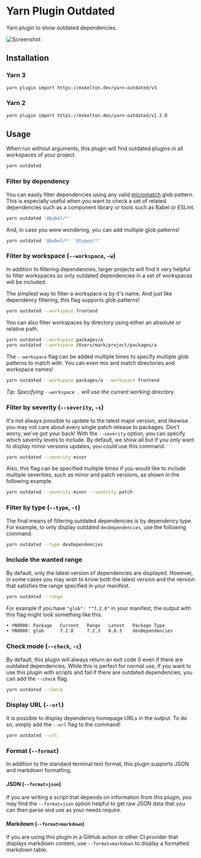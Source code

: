# Yarn Plugin Outdated

Yarn plugin to show outdated dependencies.

![Screenshot](https://user-images.githubusercontent.com/25914066/170411323-0bd36510-c141-46e6-bd65-ed7586ff55ee.png)

## Installation

### Yarn 3

```sh
yarn plugin import https://mskelton.dev/yarn-outdated/v3
```

### Yarn 2

```sh
yarn plugin import https://mskelton.dev/yarn-outdated/v1.2.0
```

## Usage

When run without arguments, this plugin will find outdated plugins in all
workspaces of your project.

```sh
yarn outdated
```

### Filter by dependency

You can easily filter dependencies using any valid
[micromatch](https://github.com/micromatch/micromatch) glob pattern. This is
especially useful when you want to check a set of related dependencies such as a
component library or tools such as Babel or ESLint.

```sh
yarn outdated '@babel/*'
```

And, in case you were wondering, you can add multiple glob patterns!

```sh
yarn outdated '@babel/*' '@types/*'
```

### Filter by workspace (`--workspace`, `-w`)

In addition to filtering dependencies, larger projects will find it very helpful
to filter workspaces so only outdated dependencies in a set of workspaces will
be included.

The simplest way to filter a workspace is by it's name. And just like dependency
filtering, this flag supports glob patterns!

```sh
yarn outdated --workspace frontend
```

You can also filter workspaces by directory using either an absolute or relative
path.

```sh
yarn outdated --workspace packages/a
yarn outdated --workspace /Users/mark/project/packages/a
```

The `--workspace` flag can be added multiple times to specify multiple glob
patterns to match with. You can even mix and match directories and workspace
names!

```sh
yarn outdated --workspace packages/a --workspace frontend
```

_Tip: Specifying `--workspace .` will use the current working directory._

### Filter by severity (`--severity`, `-s`)

It's not always possible to update to the latest major version, and likewise you
may not care about every single patch release to packages. Don't worry, we've
got your back! With the `--severity` option, you can specify which severity
levels to include. By default, we show all but if you only want to display minor
versions updates, you could use this command.

```sh
yarn outdated --severity minor
```

Also, this flag can be specified multiple times if you would like to include
multiple severities, such as minor and patch versions, as shown in the following
example.

```sh
yarn outdated --severity minor --severity patch
```

### Filter by type (`--type`, `-t`)

The final means of filtering outdated dependencies is by dependency type. For
example, to only display outdated `devDependencies`, use the following command.

```sh
yarn outdated --type devDependencies
```

### Include the wanted range

By default, only the latest version of dependencies are displayed. However, in
some cases you may wish to know both the latest version and the version that
satisfies the range specified in your manifest.

```sh
yarn outdated --range
```

For example if you have `"glob": "^7.2.0"` in your manifest, the output with
this flag might look something like this.

```sh
➤ YN0000: Package   Current   Range   Latest   Package Type
➤ YN0000: glob      7.2.0     7.2.3   8.0.3    devDependencies
```

### Check mode (`--check`, `-c`)

By default, this plugin will always return an exit code 0 even if there are
outdated dependencies. While this is perfect for normal use, if you want to use
this plugin with scripts and fail if there are outdated dependencies, you can
add the `--check` flag.

```sh
yarn outdated --check
```

### Display URL (`--url`)

It is possible to display dependency homepage URLs in the output. To do so,
simply add the `--url` flag to the command!

```sh
yarn outdated --url
```

### Format (`--format`)

In addition to the standard terminal text format, this plugin supports JSON and
markdown formatting.

#### JSON (`--format=json`)

If you are writing a script that depends on information from this plugin, you
may find the `--format=json` option helpful to get raw JSON data that you can
then parse and use as your needs require.

#### Markdown (`--format=markdown`)

If you are using this plugin in a GitHub action or other CI provider that
displays markdown content, use `--format=markdown` to display a formatted
markdown table.
